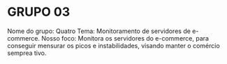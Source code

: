 # GRUPO 03
Nome do grupo: Quatro
Tema: Monitoramento de servidores de e-commerce.
Nosso foco: Monitora os servidores do e-commerce, para conseguir mensurar os picos e instabilidades, visando manter o comércio semprea tivo.
